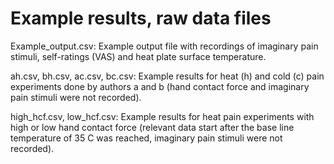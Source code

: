 # Example results, raw data files
Example_output.csv: Example output file with recordings of imaginary pain stimuli, self-ratings (VAS) and heat plate surface temperature.

ah.csv, bh.csv, ac.csv, bc.csv: Example results for heat (h) and cold (c) pain experiments done by authors a and b (hand contact force and imaginary pain stimuli were not recorded).

high_hcf.csv, low_hcf.csv: Example results for heat pain experiments with high or low hand contact force (relevant data start after the base line temperature of 35 C was reached, imaginary pain stimuli were not recorded). 
